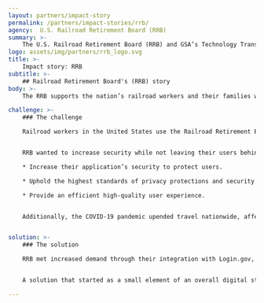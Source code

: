 ```yaml
---
layout: partners/impact-story
permalink: /partners/impact-stories/rrb/
agency:  U.S. Railroad Retirement Board (RRB)
summary: >-
    The U.S. Railroad Retirement Board (RRB) and GSA’s Technology Transformation Services partnered to better protect their customers using the latest identity verification technology.
logo: assets/img/partners/rrb_logo.svg
title: >-
    Impact story: RRB
subtitle: >-
    ## Railroad Retirement Board's (RRB) story
body: >-
    The RRB supports the nation’s railroad workers and their families with comprehensive retirement-survivor and unemployment-sickness benefits. The RRB’s mission is to “pay benefits to the right people, in the right amounts, in a timely manner, while safeguarding customers’ funds.”

challenge: >-
    ### The challenge

    Railroad workers in the United States use the Railroad Retirement Board’s online portal, myRRB, to access their benefits and other important information. In addition to being time-consuming for both beneficiaries and staff, the original user application lacked crucial security measures. Because RRB regularly deals with high-risk financial transactions and the personal information of beneficiaries, it is imperative that users and the agency have confidence in the identity verification process. A simple, easy-to-use interface was important as well.


    RRB wanted to increase security while not leaving their users behind. The agency identified three priority areas:

    * Increase their application’s security to protect users.

    * Uphold the highest standards of privacy protections and security.

    * Provide an efficient high-quality user experience.


    Additionally, the COVID-19 pandemic upended travel nationwide, affecting railroad employees and leading to layoffs and furloughs. At the onset of the pandemic, RRB’s unemployment application demands significantly increased.


solution: >-
    ### The solution

    RRB met increased demand through their integration with Login.gov, helping users verify their identity more quickly and reducing benefits processing time by weeks, and in some cases months. RRB’s implementation of Login.gov for identity verification led to a reduction in calls and paperwork volume during a critical period of the COVID-19 pandemic (summer to fall 2020).


    A solution that started as a small element of an overall digital strategy is now available to the nation’s railroad workers. Login.gov looks forward to expanding this model to meet the needs of even more users for everyday transactions and during critical times.

---
```

